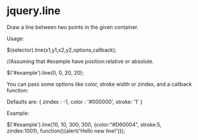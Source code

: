jquery.line
===========

Draw a line between two points in the given container.

Usage:

$(selector).line(x1,y1,x2,y2,options,callback);

//Assuming that #example have position:relative or absolute.

$('#example').line(0, 0, 20, 20);

You can pass some options like color, stroke width or zindex, and a callback function:

Defaults are:
  { zindex : -1,
    color : '#000000',
    stroke: '1'
  }

Example: 

$('#example').line(10, 10, 300, 300, {color:"#D60004", stroke:5, zindex:1001}, function(){alert('Hello new line!')});


